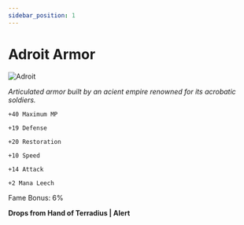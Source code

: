 ```yaml
---
sidebar_position: 1
---
```


# Adroit Armor

![Adroit](https://vwiki.valorserver.com/api/item/picture/adroit%20armor)

<i>Articulated armor built by an acient empire renowned for its acrobatic soldiers.</i>

    +40 Maximum MP
    
    +19 Defense
    
    +20 Restoration
    
    +10 Speed
    
    +14 Attack
    
    +2 Mana Leech
    
Fame Bonus: 6%

**Drops from Hand of Terradius | Alert**
